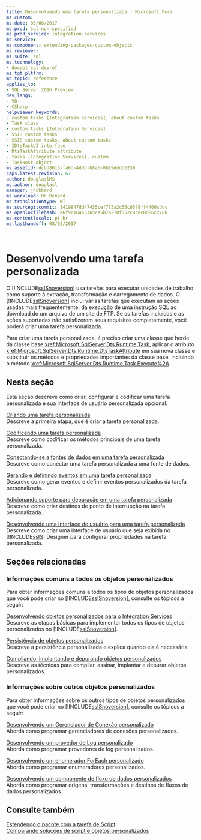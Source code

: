 ```yaml
---
title: Desenvolvendo uma tarefa personalizada | Microsoft Docs
ms.custom: 
ms.date: 03/06/2017
ms.prod: sql-non-specified
ms.prod_service: integration-services
ms.service: 
ms.component: extending-packages-custom-objects
ms.reviewer: 
ms.suite: sql
ms.technology:
- docset-sql-devref
ms.tgt_pltfrm: 
ms.topic: reference
applies_to:
- SQL Server 2016 Preview
dev_langs:
- VB
- CSharp
helpviewer_keywords:
- custom tasks [Integration Services], about custom tasks
- Task class
- custom tasks [Integration Services]
- SSIS custom tasks
- SSIS custom tasks, about custom tasks
- IDtsTaskUI interface
- DtsTaskAttribute attribute
- tasks [Integration Services], custom
- TaskHost object
ms.assetid: dcbd8615-fa6d-4ddb-b8a5-0b19dddd6239
caps.latest.revision: 67
author: douglaslMS
ms.author: douglasl
manager: jhubbard
ms.workload: On Demand
ms.translationtype: MT
ms.sourcegitcommit: 1419847dd47435cef775a2c55c0578ff4406cddc
ms.openlocfilehash: a6f9c16453365ce5b7a278f352c8cec8d86c2780
ms.contentlocale: pt-br
ms.lasthandoff: 08/03/2017

---
```

# <a name="developing-a-custom-task"></a>Desenvolvendo uma tarefa personalizada
  O [!INCLUDE[ssISnoversion](../../../includes/ssisnoversion-md.md)] usa tarefas para executar unidades de trabalho como suporte à extração, transformação e carregamento de dados. O [!INCLUDE[ssISnoversion](../../../includes/ssisnoversion-md.md)] inclui várias tarefas que executam as ações usadas mais frequentemente, da execução de uma instrução SQL ao download de um arquivo de um site de FTP. Se as tarefas incluídas e as ações suportadas não satisfizerem seus requisitos completamente, você poderá criar uma tarefa personalizada.  
  
 Para criar uma tarefa personalizada, é preciso criar uma classe que herde da classe base <xref:Microsoft.SqlServer.Dts.Runtime.Task>, aplicar o atributo <xref:Microsoft.SqlServer.Dts.Runtime.DtsTaskAttribute> em sua nova classe e substituir os métodos e propriedades importantes da classe base, incluindo o método <xref:Microsoft.SqlServer.Dts.Runtime.Task.Execute%2A>.  
  
## <a name="in-this-section"></a>Nesta seção  
 Esta seção descreve como criar, configurar e codificar uma tarefa personalizada e sua interface de usuário personalizada opcional.  
  
 [Criando uma tarefa personalizada](../../../integration-services/extending-packages-custom-objects/task/creating-a-custom-task.md)  
 Descreve a primeira etapa, que é criar a tarefa personalizada.  
  
 [Codificando uma tarefa personalizada](../../../integration-services/extending-packages-custom-objects/task/coding-a-custom-task.md)  
 Descreve como codificar os métodos principais de uma tarefa personalizada.  
  
 [Conectando-se a fontes de dados em uma tarefa personalizada](../../../integration-services/extending-packages-custom-objects/task/connecting-to-data-sources-in-a-custom-task.md)  
 Descreve como conectar uma tarefa personalizada a uma fonte de dados.  
  
 [Gerando e definindo eventos em uma tarefa personalizada](../../../integration-services/extending-packages-custom-objects/task/raising-and-defining-events-in-a-custom-task.md)  
 Descreve como gerar eventos e definir eventos personalizados da tarefa personalizada.  
  
 [Adicionando suporte para depuração em uma tarefa personalizada](../../../integration-services/extending-packages-custom-objects/task/adding-support-for-debugging-in-a-custom-task.md)  
 Descreve como criar destinos de ponto de interrupção na tarefa personalizada.  
  
 [Desenvolvendo uma Interface de usuário para uma tarefa personalizada](../../../integration-services/extending-packages-custom-objects/task/developing-a-user-interface-for-a-custom-task.md)  
 Descreve como criar uma interface de usuário que seja exibida no [!INCLUDE[ssIS](../../../includes/ssis-md.md)] Designer para configurar propriedades na tarefa personalizada.  
  
## <a name="related-sections"></a>Seções relacionadas  
  
### <a name="information-common-to-all-custom-objects"></a>Informações comuns a todos os objetos personalizados  
 Para obter informações comuns a todos os tipos de objetos personalizados que você pode criar no [!INCLUDE[ssISnoversion](../../../includes/ssisnoversion-md.md)], consulte os tópicos a seguir:  
  
 [Desenvolvendo objetos personalizados para o Integration Services](../../../integration-services/extending-packages-custom-objects/developing-custom-objects-for-integration-services.md)  
 Descreve as etapas básicas para implementar todos os tipos de objetos personalizados no [!INCLUDE[ssISnoversion](../../../includes/ssisnoversion-md.md)].  
  
 [Persistência de objetos personalizados](../../../integration-services/extending-packages-custom-objects/persisting-custom-objects.md)  
 Descreve a persistência personalizada e explica quando ela é necessária.  
  
 [Compilando, implantando e depurando objetos personalizados](../../../integration-services/extending-packages-custom-objects/building-deploying-and-debugging-custom-objects.md)  
 Descreve as técnicas para compilar, assinar, implantar e depurar objetos personalizados.  
  
### <a name="information-about-other-custom-objects"></a>Informações sobre outros objetos personalizados  
 Para obter informações sobre os outros tipos de objetos personalizados que você pode criar no [!INCLUDE[ssISnoversion](../../../includes/ssisnoversion-md.md)], consulte os tópicos a seguir:  
  
 [Desenvolvendo um Gerenciador de Conexão personalizado](../../../integration-services/extending-packages-custom-objects/connection-manager/developing-a-custom-connection-manager.md)  
 Aborda como programar gerenciadores de conexões personalizados.  
  
 [Desenvolvendo um provedor de Log personalizado](../../../integration-services/extending-packages-custom-objects/log-provider/developing-a-custom-log-provider.md)  
 Aborda como programar provedores de log personalizados.  
  
 [Desenvolvendo um enumerador ForEach personalizado](../../../integration-services/extending-packages-custom-objects/foreach-enumerator/developing-a-custom-foreach-enumerator.md)  
 Aborda como programar enumeradores personalizados.  
  
 [Desenvolvendo um componente de fluxo de dados personalizados](../../../integration-services/extending-packages-custom-objects/data-flow/developing-a-custom-data-flow-component.md)  
 Aborda como programar origens, transformações e destinos de fluxos de dados personalizados.  
  
## <a name="see-also"></a>Consulte também  
 [Estendendo o pacote com a tarefa de Script](../../../integration-services/extending-packages-scripting/task/extending-the-package-with-the-script-task.md)   
 [Comparando soluções de script e objetos personalizados](../../../integration-services/extending-packages-scripting/comparing-scripting-solutions-and-custom-objects.md)  
  
  

